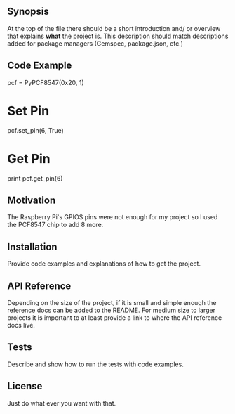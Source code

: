 ## Synopsis

At the top of the file there should be a short introduction and/ or overview that explains **what** the project is. This description should match descriptions added for package managers (Gemspec, package.json, etc.)


## Code Example


pcf = PyPCF8547(0x20, 1)
# Set Pin
pcf.set_pin(6, True)
# Get Pin
print pcf.get_pin(6)

## Motivation

The Raspberry Pi's GPIOS pins were not enough for my project so I used the PCF8547 chip to add 8 more.

## Installation

Provide code examples and explanations of how to get the project.

## API Reference

Depending on the size of the project, if it is small and simple enough the reference docs can be added to the README. For medium size to larger projects it is important to at least provide a link to where the API reference docs live.

## Tests

Describe and show how to run the tests with code examples.

## License

Just do what ever you want with that.
